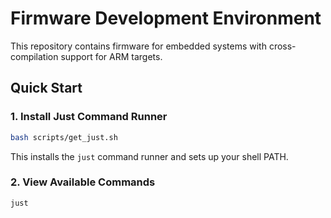 # Firmware Development Environment

This repository contains firmware for embedded systems with cross-compilation support for ARM targets.

## Quick Start

### 1. Install Just Command Runner

```bash
bash scripts/get_just.sh
```

This installs the `just` command runner and sets up your shell PATH.

### 2. View Available Commands

```bash
just
```
